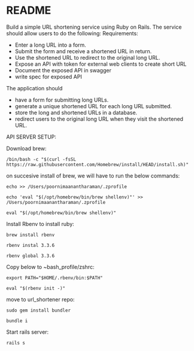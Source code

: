 # README

Build a simple URL shortening service using Ruby on Rails. The service should allow users
to do the following:
Requirements:
- Enter a long URL into a form.
- Submit the form and receive a shortened URL in return.
- Use the shortened URL to redirect to the original long URL.
- Expose an API with token for external web clients to create short URL
- Document the exposed API in swagger
- write spec for exposed API



The application should
- have a form for submitting long URLs.
- generate a unique shortened URL for each long URL submitted.
- store the long and shortened URLs in a database.
- redirect users to the original long URL when they visit the shortened URL.


API SERVER SETUP:

Download brew:

 `/bin/bash -c "$(curl -fsSL https://raw.githubusercontent.com/Homebrew/install/HEAD/install.sh)" `


on succesive install of brew, we will have to run the below commands:

 
  `echo >> /Users/poornimaanantharaman/.zprofile  `

  `echo 'eval "$(/opt/homebrew/bin/brew shellenv)"' >> /Users/poornimaanantharaman/.zprofile  `

  `eval "$(/opt/homebrew/bin/brew shellenv)" ` 


Install Rbenv to install ruby:

 `brew install rbenv `

 `rbenv instal 3.3.6 `

 `rbenv global 3.3.6 `

Copy below to ~bash_profile/zshrc:

 `export PATH="$HOME/.rbenv/bin:$PATH" `

 `eval "$(rbenv init -)" `

move to url_shortener repo:

 `sudo gem install bundler `

 `bundle i `

Start rails server:

 `rails s`
